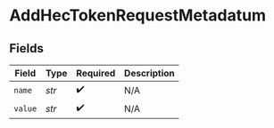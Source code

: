 # AddHecTokenRequestMetadatum


## Fields

| Field              | Type               | Required           | Description        |
| ------------------ | ------------------ | ------------------ | ------------------ |
| `name`             | *str*              | :heavy_check_mark: | N/A                |
| `value`            | *str*              | :heavy_check_mark: | N/A                |